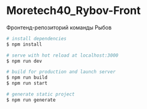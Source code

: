 # Moretech40_Rybov-Front

Фронтенд-репозиторий команды Рыбов

```bash
# install dependencies
$ npm install

# serve with hot reload at localhost:3000
$ npm run dev

# build for production and launch server
$ npm run build
$ npm run start

# generate static project
$ npm run generate
```
